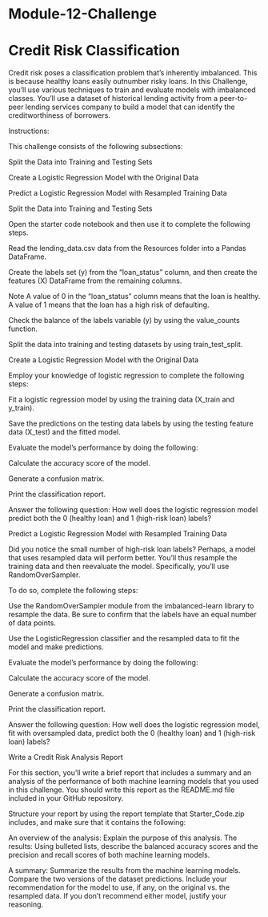 # Module-12-Challenge
# Credit Risk Classification

Credit risk poses a classification problem that’s inherently imbalanced. This is because healthy loans easily outnumber risky loans. In this Challenge, you’ll use various techniques to train and evaluate models with imbalanced classes. You’ll use a dataset of historical lending activity from a peer-to-peer lending services company to build a model that can identify the creditworthiness of borrowers.

Instructions:

This challenge consists of the following subsections:

Split the Data into Training and Testing Sets

Create a Logistic Regression Model with the Original Data

Predict a Logistic Regression Model with Resampled Training Data

Split the Data into Training and Testing Sets

Open the starter code notebook and then use it to complete the following steps.

Read the lending_data.csv data from the Resources folder into a Pandas DataFrame.

Create the labels set (y) from the “loan_status” column, and then create the features (X) DataFrame from the remaining columns.

Note A value of 0 in the “loan_status” column means that the loan is healthy. A value of 1 means that the loan has a high risk of defaulting.

Check the balance of the labels variable (y) by using the value_counts function.

Split the data into training and testing datasets by using train_test_split.

Create a Logistic Regression Model with the Original Data

Employ your knowledge of logistic regression to complete the following steps:

Fit a logistic regression model by using the training data (X_train and y_train).

Save the predictions on the testing data labels by using the testing feature data (X_test) and the fitted model.

Evaluate the model’s performance by doing the following:

Calculate the accuracy score of the model.

Generate a confusion matrix.

Print the classification report.

Answer the following question: How well does the logistic regression model predict both the 0 (healthy loan) and 1 (high-risk loan) labels?

Predict a Logistic Regression Model with Resampled Training Data

Did you notice the small number of high-risk loan labels? Perhaps, a model that uses resampled data will perform better. You’ll thus resample the training data and then reevaluate the model. Specifically, you’ll use RandomOverSampler.

To do so, complete the following steps:

Use the RandomOverSampler module from the imbalanced-learn library to resample the data. Be sure to confirm that the labels have an equal number of data points.

Use the LogisticRegression classifier and the resampled data to fit the model and make predictions.

Evaluate the model’s performance by doing the following:

Calculate the accuracy score of the model.

Generate a confusion matrix.

Print the classification report.

Answer the following question: How well does the logistic regression model, fit with oversampled data, predict both the 0 (healthy loan) and 1 (high-risk loan) labels?

Write a Credit Risk Analysis Report

For this section, you’ll write a brief report that includes a summary and an analysis of the performance of both machine learning models that you used in this challenge. You should write this report as the README.md file included in your GitHub repository.

Structure your report by using the report template that Starter_Code.zip includes, and make sure that it contains the following:

An overview of the analysis: Explain the purpose of this analysis.
The results: Using bulleted lists, describe the balanced accuracy scores and the precision and recall scores of both machine learning models.

A summary: Summarize the results from the machine learning models. Compare the two versions of the dataset predictions. Include your recommendation for the model to use, if any, on the original vs. the resampled data. If you don’t recommend either model, justify your reasoning.
